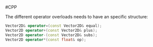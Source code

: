 #CPP 

The different operator overloads needs to have an specific structure: 

```CPP
Vector2D& operator=(const Vector2D& equal);  
Vector2D operator+(const Vector2D& plus);  
Vector2D operator-(const Vector2D& subs);  
Vector2D operator*(const float& op);
```
